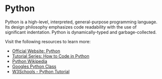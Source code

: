 # Python

Python is a high-level, interpreted, general-purpose programming language. Its design philosophy emphasizes code readability with the use of significant indentation. Python is dynamically-typed and garbage-collected.

Visit the following resources to learn more:

- [Official Website: Python](https://www.python.org/)
- [Tutorial Series: How to Code in Python](https://www.digitalocean.com/community/tutorials/how-to-write-your-first-python-3-program)
- [Python Wikipedia](<https://en.wikipedia.org/wiki/Python_(programming_language)>)
- [Googles Python Class](https://developers.google.com/edu/python)
- [W3Schools - Python Tutorial](https://www.w3schools.com/python)
